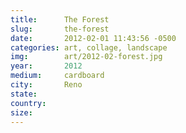 ```yaml
---
title:  	The Forest
slug:		the-forest
date:   	2012-02-01 11:43:56 -0500
categories: art, collage, landscape
img:		art/2012-02-forest.jpg
year:		2012
medium:		cardboard
city:		Reno
state:		
country:
size:
---
```

